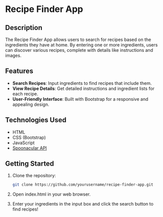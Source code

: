 # Recipe Finder App

## Description
The Recipe Finder App allows users to search for recipes based on the ingredients they have at home. By entering one or more ingredients, users can discover various recipes, complete with details like instructions and images.

## Features
- **Search Recipes**: Input ingredients to find recipes that include them.
- **View Recipe Details**: Get detailed instructions and ingredient lists for each recipe.
- **User-Friendly Interface**: Built with Bootstrap for a responsive and appealing design.

## Technologies Used
- HTML
- CSS (Bootstrap)
- JavaScript
- [Spoonacular API](https://spoonacular.com/food-api)

## Getting Started
1. Clone the repository:
   ```bash
   git clone https://github.com/yourusername/recipe-finder-app.git

2. Open index.html in your web browser.

3. Enter your ingredients in the input box and click the search button to find recipes!